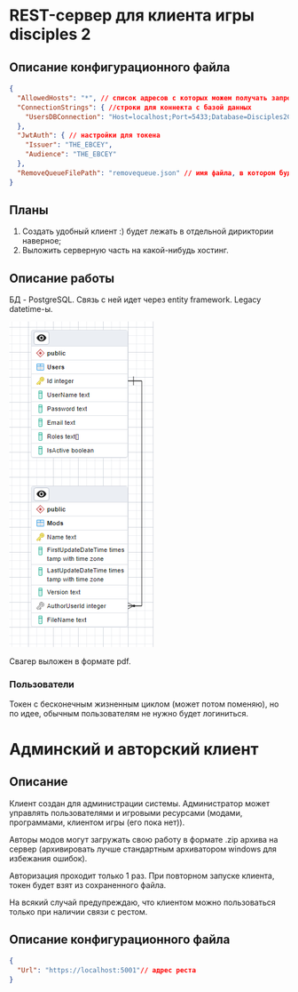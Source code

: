 # REST-сервер для клиента игры disciples 2
## Описание конфигурационного файла
```json
{
  "AllowedHosts": "*", // список адресов с которых можем получать запросы
  "ConnectionStrings": { //строки для коннекта с базой данных
    "UsersDBConnection": "Host=localhost;Port=5433;Database=Disciples2ClientDB;Username=postgres;Password=123" //пока используется только эта
  },
  "JwtAuth": { // настройки для токена
    "Issuer": "THE_EBCEY",
    "Audience": "THE_EBCEY"
  },
  "RemoveQueueFilePath": "removequeue.json" // имя файла, в котором будет хранится очередь запросов на удаление файла мода
}
```
## Планы
1. Создать удобный клиент :) будет лежать в отдельной дириктории наверное;
2. Выложить серверную часть на какой-нибудь хостинг.

## Описание работы
БД - PostgreSQL. Связь с ней идет через entity framework. Legacy datetime-ы.

![ERD](https://github.com/EBCEYS/DisciplesClient-Rest-Server/blob/main/BD_ERD.png)

Свагер выложен в формате pdf.
### Пользователи
Токен с бесконечным жизненным циклом (может потом поменяю), но по идее, обычным пользователям не нужно будет логиниться.

# Админский и авторский клиент
## Описание
Клиент создан для администрации системы. Администратор может управлять пользователями и игровыми ресурсами (модами, программами, клиентом игры (его пока нет)).

Авторы модов могут загружать свою работу в формате .zip архива на сервер (архивировать лучше стандартным архиватором windows для избежания ошибок).

Авторизация проходит только 1 раз. При повторном запуске клиента, токен будет взят из сохраненного файла.

На всякий случай предупреждаю, что клиентом можно пользоваться только при наличии связи с рестом.
## Описание конфигурационного файла
```json
{
  "Url": "https://localhost:5001"// адрес реста
}

```